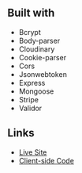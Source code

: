 ## Built with

* Bcrypt
* Body-parser
* Cloudinary
* Cookie-parser
* Cors
* Jsonwebtoken
* Express
* Mongoose
* Stripe
* Validor

## Links

* [Live Site](https://gellert-audiophile.netlify.app/)
* [Client-side Code](https://github.com/csaszargellert/audiophile)
